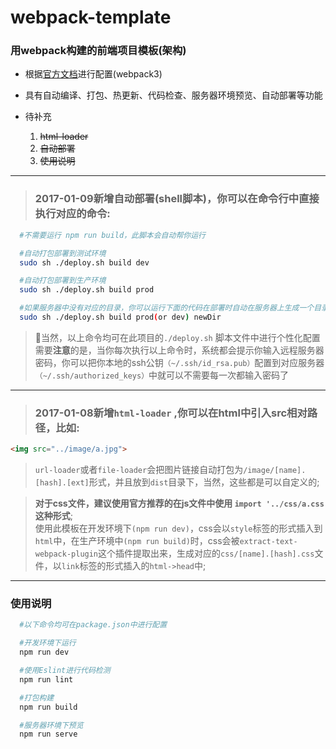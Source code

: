 # webpack-template

### 用webpack构建的前端项目模板(架构)

* 根据[官方文档](https://doc.webpack-china.org/)进行配置(webpack3)

* 具有自动编译、打包、热更新、代码检查、服务器环境预览、自动部署等功能

* 待补充
  1.  ~~html-loader~~
  2.  ~~自动部署~~
  3.  ~~使用说明~~

---

> ### 2017-01-09新增自动部署(shell脚本)，你可以在命令行中直接执行对应的命令:

```bash
  #不需要运行 npm run build，此脚本会自动帮你运行

  #自动打包部署到测试环境
  sudo sh ./deploy.sh build dev

  #自动打包部署到生产环境
  sudo sh ./deploy.sh build prod

  #如果服务器中没有对应的目录，你可以运行下面的代码在部署时自动在服务器上生成一个目录
  sudo sh ./deploy.sh build prod(or dev) newDir

```
> 当然，以上命令均可在此项目的`./deploy.sh` 脚本文件中进行个性化配置</br>
  需要**注意**的是，当你每次执行以上命令时，系统都会提示你输入远程服务器密码，你可以把你本地的ssh公钥`（~/.ssh/id_rsa.pub）`配置到对应服务器`（~/.ssh/authorized_keys）`中就可以不需要每一次都输入密码了

---

> ### 2017-01-08新增`html-loader` ,你可以在html中引入src相对路径，比如:

```html
<img src="../image/a.jpg">
```
> `url-loader`或者`file-loader`会把图片链接自动打包为`/image/[name].[hash].[ext]`形式，并且放到`dist`目录下，当然，这些都是可以自定义的;

>**对于css文件，建议使用官方推荐的在js文件中使用 `import '../css/a.css`  这种形式**; </br>
使用此模板在开发环境下`(npm run dev)`，css会以`style`标签的形式插入到`html`中，在生产环境中`(npm run build)`时，css会被`extract-text-webpack-plugin`这个插件提取出来，生成对应的`css/[name].[hash].css`文件，以`link`标签的形式插入的`html->head`中;

---

### 使用说明  

```bash
  #以下命令均可在package.json中进行配置

  #开发环境下运行
  npm run dev

  #使用Eslint进行代码检测
  npm run lint

  #打包构建
  npm run build

  #服务器环境下预览
  npm run serve
```



